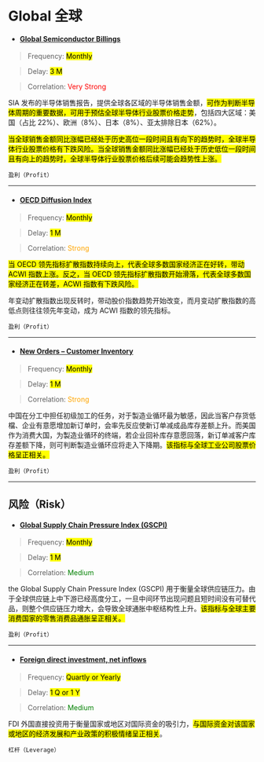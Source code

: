 # Global 全球

- <a href="https://sc.macromicro.me/charts/59247/global-semiconductor-billings-single-month" target="_blank"><h4>Global Semiconductor Billings</h4></a>

> Frequency: <mark>Monthly</mark> 

> Delay: <mark>3 M</mark>

> Correlation: <span style="color: red;">Very Strong</span>

SIA 发布的半导体销售报告，提供全球各区域的半导体销售金额，<mark>可作为判断半导体周期的重要数据，可用于预估全球半导体行业股票价格走势</mark>，包括四大区域：美国（占比 22%）、欧洲（8%）、日本（8%）、亚太排除日本（62%）。

<mark>当全球销售金额同比涨幅已经处于历史高位一段时间且有向下的趋势时，全球半导体行业股票价格有下跌风险。当全球销售金额同比涨幅已经处于历史低位一段时间且有向上的趋势时，全球半导体行业股票价格后续可能会趋势性上涨。</mark>

`盈利（Profit）`

---

- <a href="https://sc.macromicro.me/collections/20933/global-stock-market/99948/global-oecd-diffusion-index-vs-msci-acwi-index" target="_blank"><h4>OECD Diffusion Index</h4></a>

> Frequency: <mark>Monthly</mark> 

> Delay: <mark>1 M</mark>

> Correlation: <span style="color: orange;">Strong</span>

<mark>当 OECD 领先指标扩散指数持续向上，代表全球多数国家经济正在好转，带动 ACWI 指数上涨。反之，当 OECD 领先指标扩散指数开始滑落，代表全球多数国家经济正在转差，ACWI 指数有下跌风险。</mark>

年变动扩散指数出现反转时，带动股价指数趋势开始改变，而月变动扩散指数的高低点则往往领先年变动，成为 ACWI 指数的领先指标。

`盈利（Profit）`

---

- <a href="https://sc.macromicro.me/collections/3261/sector-industrial/37001/manufacturing-cycle-new-orders-minus-customer-inventory" target="_blank"><h4>New Orders – Customer Inventory</h4></a>

> Frequency: <mark>Monthly</mark> 

> Delay: <mark>1 M</mark>

> Correlation: <span style="color: orange;">Strong</span>

中国在分工中担任初级加工的任务，对于製造业循环最为敏感，因此当客户存货低檔、企业有意愿增加新订单时，会率先反应使新订单减成品库存差额上升。而美国作为消费大国，为製造业循环的终端，若企业回补库存意愿回落，新订单减客户库存差额下降，则可判断製造业循环应将走入下降期。<mark>该指标与全球工业公司股票价格呈正相关。</mark>

`盈利（Profit）`

---

## 风险（Risk）

- <a href="https://www.newyorkfed.org/research/policy/gscpi#/interactive" target="_blank"><h4>Global Supply Chain Pressure Index (GSCPI)</h4></a>

> Frequency: <mark>Monthly</mark> 

> Delay: <mark>1 M</mark>

> Correlation: <span style="color: green;">Medium</span>

the Global Supply Chain Pressure Index (GSCPI) 用于衡量全球供应链压力。由于全球供应链上中下游已经高度分工，一旦中间环节出现问题且短时间没有可替代品，则整个供应链压力增大，会导致全球通胀中枢结构性上升。<mark>该指标与全球主要消费国家的零售消费品通胀呈正相关。</mark>

`盈利（Profit）`

---

- <a href="https://data.worldbank.org/indicator/BX.KLT.DINV.CD.WD" target="_blank"><h4>Foreign direct investment, net inflows</h4></a>

> Frequency: <mark>Quartly or Yearly</mark> 

> Delay: <mark>1 Q or 1 Y</mark>

> Correlation: <span style="color: green;">Medium</span>

FDI 外国直接投资用于衡量国家或地区对国际资金的吸引力，<mark>与国际资金对该国家或地区的经济发展和产业政策的积极情绪呈正相关</mark>。

`杠杆（Leverage）`
